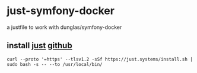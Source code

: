 # just-symfony-docker
a justfile to work with dunglas/symfony-docker

## install [just](https://just.systems/man/en/) [github](https://github.com/casey/just)

```
curl --proto '=https' --tlsv1.2 -sSf https://just.systems/install.sh | sudo bash -s -- --to /usr/local/bin/
```